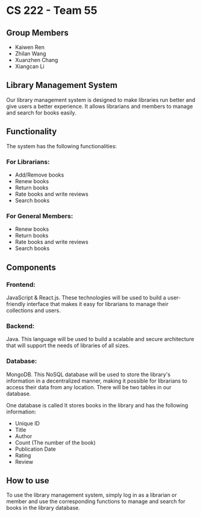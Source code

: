 # CS 222 - Team 55
## Group Members
- Kaiwen Ren
- Zhilan Wang
- Xuanzhen Chang
- Xiangcan Li

## Library Management System

Our library management system is designed to make libraries run better and give users a better experience. It allows librarians and members to manage and search for books easily.

## Functionality
The system has the following functionalities:

### For Librarians:
- Add/Remove books
- Renew books
- Return books
- Rate books and write reviews
- Search books

### For General Members:
- Renew books
- Return books
- Rate books and write reviews
- Search books

## Components
### Frontend: 
JavaScript & React.js. These technologies will be used to build a user-friendly
interface that makes it easy for librarians to manage their collections and users.
### Backend: 
Java. This language will be used to build a scalable and secure architecture that
will support the needs of libraries of all sizes.
### Database: 
MongoDB. This NoSQL database will be used to store the library's information
in a decentralized manner, making it possible for librarians to access their data from any
location. There will be two tables in our database.

One database is called  It stores books in the library and has the following information:
- Unique ID
- Title
- Author
- Count (The number of the book)
- Publication Date
- Rating
- Review

## How to use
To use the library management system, simply log in as a librarian or member and use the corresponding functions to manage and search for books in the library database.

